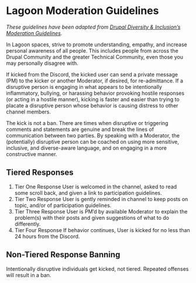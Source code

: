 # Lagoon Moderation Guidelines

_These guidelines have been adapted from [Drupal Diversity & Inclusion’s Moderation Guidelines](https://www.drupaldiversity.com/docs/moderation-guidelines)._

In Lagoon spaces, strive to promote understanding, empathy, and increase personal awareness of all people. This includes people from across the Drupal Community and the greater Technical Community, even those you may personally disagree with.

If kicked from the Discord, the kicked user can send a private message (PM) to the kicker or another Moderator, if desired, for re-admittance. If a disruptive person is engaging in what appears to be intentionally inflammatory, bullying, or harassing behavior provoking hostile responses (or acting in a hostile manner), kicking is faster and easier than trying to placate a disruptive person whose behavior is causing distress to other channel members.

The kick is not a ban. There are times when disruptive or triggering comments and statements are genuine and break the lines of communication between two parties. By speaking with a Moderator, the (potentially) disruptive person can be coached on using more sensitive, inclusive, and diverse-aware language, and on engaging in a more constructive manner.

## Tiered Responses

1. Tier One Response
    User is welcomed in the channel, asked to read some scroll back, and given a link to participation guidelines.
2. Tier Two Response
    User is gently reminded in channel to keep posts on topic, and/or of participation guidelines.
3. Tier Three Response
    User is PM’d by available Moderator to explain the problem(s) with their posts and given suggestions of what to do differently.
4. Tier Four Response
    If behavior continues, User is kicked for no less than 24 hours from the Discord.

## Non-Tiered Response Banning

Intentionally disruptive individuals get kicked, not tiered. Repeated offenses will result in a ban.
